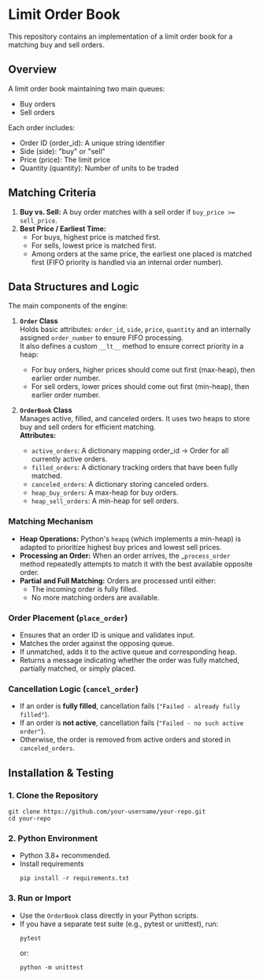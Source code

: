 # Limit Order Book

This repository contains an implementation of a limit order book 
for a matching buy and sell orders. 

## Overview

A limit order book maintaining two main queues:
- Buy orders
- Sell orders

Each order includes:

- Order ID (order_id): A unique string identifier
- Side (side): "buy" or "sell"
- Price (price): The limit price
- Quantity (quantity): Number of units to be traded

## Matching Criteria
1. **Buy vs. Sell:** A buy order matches with a sell order if `buy_price >= sell_price`.
2. **Best Price / Earliest Time:**
   - For buys, highest price is matched first.
   - For sells, lowest price is matched first.
   - Among orders at the same price, the earliest one placed is matched first (FIFO priority is handled via an internal order number).

## Data Structures and Logic

The main components of the engine:

1. **`Order` Class**  
Holds basic attributes: `order_id`, `side`, `price`, `quantity` and an internally assigned `order_number` to ensure FIFO processing.  
It also defines a custom `__lt__` method to ensure correct priority in a heap:

   - For buy orders, higher prices should come out first (max-heap), then earlier order number.
   - For sell orders, lower prices should come out first (min-heap), then earlier order number.

2. **`OrderBook` Class**  
Manages active, filled, and canceled orders. It uses two heaps to store buy and sell orders for efficient matching.  
**Attributes:**
   - `active_orders`: A dictionary mapping order_id → Order for all currently active orders.
   - `filled_orders`: A dictionary tracking orders that have been fully matched.
   - `canceled_orders`: A dictionary storing canceled orders.
   - `heap_buy_orders`: A max-heap for buy orders.
   - `heap_sell_orders`: A min-heap for sell orders.

### Matching Mechanism
- **Heap Operations:**
Python's `heapq` (which implements a min-heap) is adapted to prioritize highest buy prices and lowest sell prices.
- **Processing an Order:**
When an order arrives, the _`process_order` method repeatedly attempts to match it with the best available opposite order.
- **Partial and Full Matching:**
Orders are processed until either:
  - The incoming order is fully filled.
  - No more matching orders are available.

### Order Placement (`place_order`)
- Ensures that an order ID is unique and validates input.
- Matches the order against the opposing queue.
- If unmatched, adds it to the active queue and corresponding heap.
- Returns a message indicating whether the order was fully matched, partially matched, or simply placed.

### Cancellation Logic (`cancel_order`)
- If an order is **fully filled**, cancellation fails (`"Failed - already fully filled"`).
- If an order is **not active**, cancellation fails (`"Failed - no such active order"`).
- Otherwise, the order is removed from active orders and stored in `canceled_orders`.

## Installation & Testing

### 1. Clone the Repository
```
git clone https://github.com/your-username/your-repo.git
cd your-repo
```

### 2. Python Environment
- Python 3.8+ recommended.
- Install requirements
    ```
    pip install -r requirements.txt
    ```

### 3. Run or Import
- Use the `OrderBook` class directly in your Python scripts.
- If you have a separate test suite (e.g., pytest or unittest), run:
    ```
    pytest
    ```
    or:
    ```
    python -m unittest
    ```